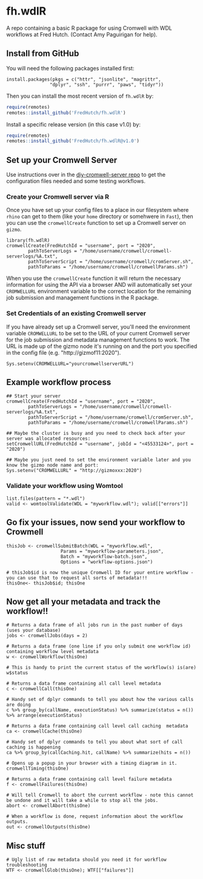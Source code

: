 # fh.wdlR
A repo containing a basic R package for using Cromwell with WDL workflows at Fred Hutch. (Contact Amy Paguirigan for help).


## Install from GitHub
You will need the following packages installed first:
```{r}
install.packages(pkgs = c("httr", "jsonlite", "magrittr",
                "dplyr", "ssh", "purrr", "paws", "tidyr"))
```

Then you can install the most recent version of `fh.wdlR` by:

```r
require(remotes)
remotes::install_github('FredHutch/fh.wdlR')
```

Install a specific release version (in this case v1.0) by:
```r
require(remotes)
remotes::install_github('FredHutch/fh.wdlR@v1.0')
```

## Set up your Cromwell Server
Use instructions over in the [diy-cromwell-server repo](https://github.com/FredHutch/diy-cromwell-server) to get the configuration files needed and some testing workflows.  

### Create your Cromwell server via R
Once you have set up your config files to a place in our filesystem where `rhino` can get to them (like your `home` directory or somehwere in `Fast`), then you can use the `cromwellCreate` function to set up a Cromwell server on `gizmo`.  

```{r}
library(fh.wdlR)
cromwellCreate(FredHutchId = "username", port = "2020",
        pathToServerLogs = "/home/username/cromwell/cromwell-serverlogs/%A.txt",
        pathToServerScript = "/home/username/cromwell/cromServer.sh",
        pathToParams = "/home/username/cromwell/cromwellParams.sh")
```

When you use the `cromwellCreate` function it will return the necessary information for using the API via a browser AND will automatically set your `CROMWELLURL` environment variable to the correct location for the remaining job submission and management functions in the R package.

### Set Credentials of an existing Cromwell server

If you have already set up a Cromwell server, you'll need the environment variable `CROMWELLURL` to be set to the URL of your current Cromwell server for the job submission and metadata management functions to work.  The URL is made up of the gizmo node it's running on and the port you specified in the config file (e.g. "http://gizmof11:2020").
```{r}
Sys.setenv(CROMWELLURL="yourcromwellserverURL")
```


## Example workflow process

```{r}
## Start your server
cromwellCreate(FredHutchId = "username", port = "2020",
        pathToServerLogs = "/home/username/cromwell/cromwell-serverlogs/%A.txt",
        pathToServerScript = "/home/username/cromwell/cromServer.sh",
        pathToParams = "/home/username/cromwell/cromwellParams.sh")

## Maybe the cluster is busy and you need to check back after your server was allocated resources:    
setCromwellURL(FredHutchId = "username", jobId = "<45533124>", port = "2020")

## Maybe you just need to set the environment variable later and you know the gizmo node name and port:
Sys.setenv("CROMWELLURL" = "http://gizmoxxx:2020")
```

### Validate your workflow using Womtool
```{r}
list.files(pattern = "*.wdl")
valid <- womtoolValidate(WDL = "myworkflow.wdl"); valid[["errors"]]
```
## Go fix your issues, now send your workflow to Crowmell

```{r}
thisJob <- cromwellSubmitBatch(WDL = "myworkflow.wdl",
                    Params = "myworkflow-parameters.json",
                    Batch = "myworkflow-batch.json",
                    Options = "workflow-options.json")

# thisJob$id is now the unique Cromwell ID for your entire workflow - you can use that to request all sorts of metadata!!!
thisOne<- thisJob$id; thisOne
```
## Now get all your metadata and track the workflow!!
```{r}
# Returns a data frame of all jobs run in the past number of days (uses your database)
jobs <- cromwellJobs(days = 2)

# Returns a data frame (one line if you only submit one workflow id) containing workflow level metadata
w <- cromwellWorkflow(thisOne)

# This is handy to print the current status of the workflow(s) is(are)
w$status

# Returns a data frame containing all call level metadata
c <- cromwellCall(thisOne)

# Handy set of dplyr commands to tell you about how the various calls are doing
c %>% group_by(callName, executionStatus) %>% summarize(status = n()) %>% arrange(executionStatus)

# Returns a data frame containing call level call caching  metadata
ca <- cromwellCache(thisOne)

# Handy set of dplyr commands to tell you about what sort of call caching is happening
ca %>% group_by(callCaching.hit, callName) %>% summarize(hits = n())

# Opens up a popup in your browser with a timing diagram in it.
cromwellTiming(thisOne)

# Returns a data frame containing call level failure metadata
f <- cromwellFailures(thisOne)

# Will tell Cromwell to abort the current workflow - note this cannot be undone and it will take a while to stop all the jobs.  
abort <- cromwellAbort(thisOne)

# When a workflow is done, request information about the workflow outputs.
out <- cromwellOutputs(thisOne)
```

## Misc stuff
```{r}
# Ugly list of raw metadata should you need it for workflow troubleshooting
WTF <- cromwellGlob(thisOne); WTF[["failures"]]
```
